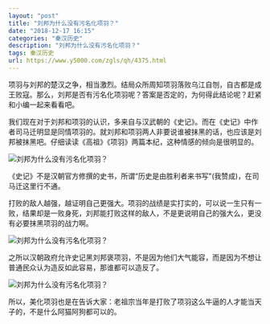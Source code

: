 ```yaml
---
layout: "post"
title: "刘邦为什么没有污名化项羽？"
date: "2018-12-17 16:15"
categories: "秦汉历史"
description: "刘邦为什么没有污名化项羽？"
tags: 秦汉历史
url: https://www.y5000.com/zgls/qh/4375.html
---
```






项羽与刘邦的楚汉之争，相当激烈。结局众所周知项羽落败乌江自刎，自古都是成王败寇。那么，刘邦是否有污名化项羽呢？答案是否定的，为何得此结论呢？赶紧和小编一起来看看吧。

我们现在对于刘邦和项羽的认识，多来自与汉武朝的《史记》。而在《史记》中作者司马迁明显是同情项羽的。就刘邦和项羽两人非要说谁被抹黑的话，也应该是刘邦被抹黑吧。仔细读读《高祖》《项羽》两篇本纪，这种情感的倾向是很明显的。

![刘邦为什么没有污名化项羽？](/uploads/allimg/161102/6-161102091GI41.JPG)

《史记》不是汉朝官方修撰的史书，所谓“历史是由胜利者来书写"(我赞成)，在司马迁这里行不通。

打败的敌人越强，越证明自己更强大。项羽的战绩是实打实的，可以说一生只有一败，结果却是一败身死，刘邦能打败这样的敌人，不是更说明自己的强大么，更没有必要抹黑项羽的战力啊。

![刘邦为什么没有污名化项羽？](/uploads/allimg/161102/6-161102091915128.JPG)

之所以汉朝政府允许史记黑刘邦褒项羽，不是因为他们大气能容，而是因为不想让普通民众认为造反如此容易，那谁都可以造反了。

![刘邦为什么没有污名化项羽？](/uploads/allimg/161102/6-161102091931157.JPG)

所以，美化项羽也是在告诉大家：老祖宗当年是打败了项羽这么牛逼的人才能当天子的，不是什么阿猫阿狗都可以的。
